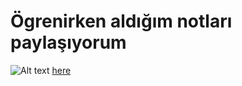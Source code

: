 # Ögrenirken aldığım notları paylaşıyorum


![Alt text](https://images.contentstack.io/v3/assets/blt71da4c740e00faaa/blt3e9883f5dfd008f4/603039d9cb67827268e09219/saltbae_pytorch.jpg "a title")
[here](NLP_baby_steps.ipynb)
